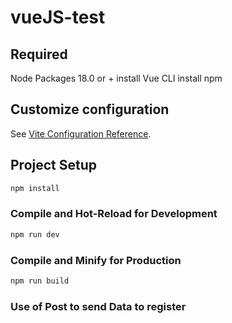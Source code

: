 # vueJS-test



## Required

Node Packages 18.0 or +
install Vue CLI
install npm 

## Customize configuration

See [Vite Configuration Reference](https://vitejs.dev/config/).

## Project Setup

```sh
npm install
```

### Compile and Hot-Reload for Development

```sh
npm run dev
```

### Compile and Minify for Production

```sh
npm run build
```
### Use of Post to send Data to register 

## 